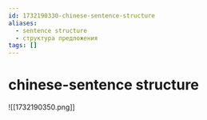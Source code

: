 ```yaml
---
id: 1732190330-chinese-sentence-structure
aliases:
  - sentence structure
  - структура предложения
tags: []
---
```


# chinese-sentence structure
![[1732190350.png]]
